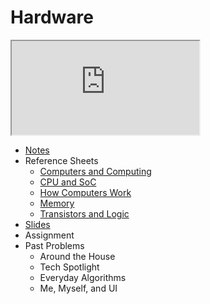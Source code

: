 # Hardware

<iframe allow="accelerometer; autoplay; encrypted-media; gyroscope; picture-in-picture" allowfullscreen="" class="border" data-video="" src="https://video.cs50.io/6mbFO0ZLMW8"></iframe>

* [Notes](./notes)
* Reference Sheets
  * [Computers and Computing](../../../assets/pdfs/computers_and_computing.pdf)
  * [CPU and SoC](../../../assets/pdfs/cpu_and_soc.pdf)
  * [How Computers Work](../../../assets/pdfs/how_computers_work.pdf)
  * [Memory](../../../assets/pdfs/memory.pdf)
  * [Transistors and Logic](../../../assets/pdfs/transistors_and_logic.pdf)
* [Slides](https://cdn.cs50.net/cscie1a/2017/fall/lectures/hardware/hardware.pdf)
* Assignment
* Past Problems
  * Around the House
  * Tech Spotlight
  * Everyday Algorithms
  * Me, Myself, and UI
